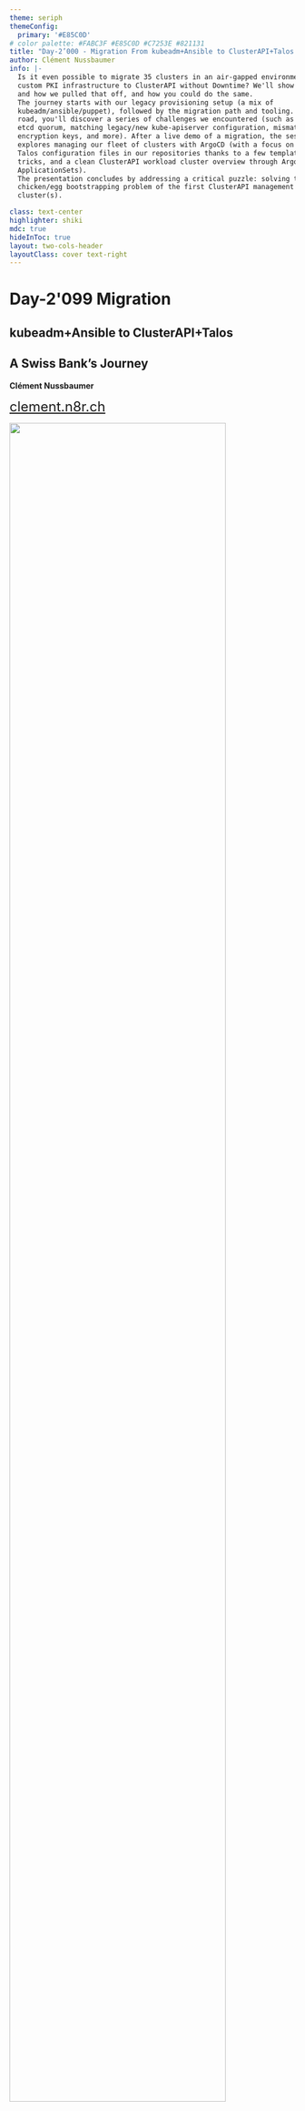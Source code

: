 ```yaml
---
theme: seriph
themeConfig:
  primary: '#E85C0D'
# color palette: #FABC3F #E85C0D #C7253E #821131
title: "Day-2’000 - Migration From kubeadm+Ansible to ClusterAPI+Talos: A Swiss Bank’s Journey"
author: Clément Nussbaumer
info: |-
  Is it even possible to migrate 35 clusters in an air-gapped environment with a
  custom PKI infrastructure to ClusterAPI without Downtime? We'll show you why
  and how we pulled that off, and how you could do the same.
  The journey starts with our legacy provisioning setup (a mix of
  kubeadm/ansible/puppet), followed by the migration path and tooling. Along the
  road, you'll discover a series of challenges we encountered (such as loss of
  etcd quorum, matching legacy/new kube-apiserver configuration, mismatching etcd
  encryption keys, and more). After a live demo of a migration, the session
  explores managing our fleet of clusters with ArgoCD (with a focus on simple
  Talos configuration files in our repositories thanks to a few templating
  tricks, and a clean ClusterAPI workload cluster overview through ArgoCD
  ApplicationSets).
  The presentation concludes by addressing a critical puzzle: solving the
  chicken/egg bootstrapping problem of the first ClusterAPI management
  cluster(s).

class: text-center
highlighter: shiki
mdc: true
hideInToc: true
layout: two-cols-header
layoutClass: cover text-right
---
```


# Day-2'099 Migration
## kubeadm+Ansible to ClusterAPI+Talos
## A Swiss Bank’s Journey

**Clément Nussbaumer**

<a href="https://clement.n8r.ch/en/articles/" style="font-size: 1.5rem;" target="_blank" alt="Blog" class="absolute right-6rem top-15rem m-6 text-xl">clement.n8r.ch</a>

<a href="https://www.linkedin.com/in/clement-j-m-nussbaumer/" target="_blank" alt="Blog"
  class="absolute right-4rem top-15rem m-6  text-xl icon-btn opacity-100 !border-none "><carbon-logo-linkedin />
</a>

<a href="https://github.com/clementnuss" target="_blank" alt="GitHub"
  class="absolute right-2rem top-15rem m-6 text-xl icon-btn opacity-100 !border-none"><carbon-logo-github />
</a>

<!-- <img border="rounded" src="./images/KubeConLondon.png" width="30%" class="absolute bottom-1rem left-2rem "> -->

<img border="rounded" src="./images/KubeConlogo.png" width="87%" class="absolute justify-items-center bottom-1rem">

<figure class="absolute top-2rem left-2rem m-0">
  <img border="rounded" src="./images/clusterapi-cuttle.webp" width="30%">
  <footer><cite style="font-size: 75%;display: block;text-align: start;" >Created with FLUX.1 [dev] by Black Forest Labs</cite></footer>
</figure>

---

# Longevity of a K8s Cluster

How old can your clusters get?

<div class="grid grid-cols-5 gap-4">
<div class="col-span-2 flex flex-col flex-items-start">

<br>
<br>
<br>


```console
$ kubectl get namespace kube-system
NAME          STATUS   AGE
kube-system   Active   5y273d
```

```console
     5 years (365.25 days)
 + 273 days
= 2099 days
```

</div>

<div place-items="center" class="flex col-span-3">
<figure>
  <img border="rounded" src="./images/old-cluster.jpg" width="90%" alt="">
</figure>
</div>
</div>

---
src: ./slides/intro-pf.md
---
---

# Starting Point
Legacy cluster provisioning

<div class="grid grid-cols-5 gap-4">
<div class="col-span-2">

1. provision Debian VMs (terraform)
1. deploy/configure base tools
1. register nodes in `inventory.yml`
1. run Ansible playbook:
   - render config files, base manifests, ...
   - run `kubeadm` commands
1. configure ArgoCD integration

</div>
<div class="col-span-3">
<figure>
  <img border="rounded" src="./images/clusters-pipeline.png" width="100%" alt="">
  <footer><cite style="font-size: 70%;display: block;text-align: center;" >Current cluster provisioning pipeline overview</cite></footer>
</figure>
</div>
</div>

<!-- 
base tools: log collection, ssh access control, security tools
-->

---

# ClusterAPI

<div class="grid grid-cols-5 gap-4">
<div class="col-span-3">

<figure>
  <img border="rounded" src="./images/clusterapi-overview.png" width="100%" alt="">
</figure>


</div>
<div class="col-span-2 flex flex-col flex-items-start">

```console
$ kubectl get clusters --all-namespaces
NAMESPACE    NAME           AGE
capi-lab-a   e1-k8s-lab-a   29d
capi-lab-b   e1-k8s-lab-b   95d
capi-lab-c   e1-k8s-lab-c   95d
```

```console
$ kubectl get machinedeployments
NAME                  REPLICAS AGE    VERSION
e1-k8s-lab-a-md-002   2        5d5h   v1.30.5
e1-k8s-lab-a-md-1     1        19d    v1.31.4
```

```console
$ kubectl get machines
NAME                 PHASE     AGE    VERSION
lab-a-md-002-lr7ch   Running   5d4h   v1.30.5
lab-a-md-002-lwx4t   Running   4d2h   v1.30.5
lab-a-md-1-4rtb9     Running   19d    v1.31.5
```


</div>
</div>

---

# Talos Linux
[The 12 binaries' O.S.](https://www.siderolabs.com/blog/there-are-only-12-binaries-in-talos-linux/)



<div class="grid grid-cols-4 gap-4">
<div class="col-span-2 flex flex-col flex-items-start">

> immutable, minimal, ephemeral \
> declarative configuration file and gRPC API [^talos-philosophy]

[^talos-philosophy]: <https://www.talos.dev/v1.9/learn-more/philosophy/>

<br>

```console
$ talosctl services
SERVICE              STATE     HEALTH
apid                 Running   OK    
containerd           Running   OK    
cri                  Running   OK    
etcd                 Running   OK    
kubelet              Running   OK    
machined             Running   OK    
syslogd              Running   OK    
trustd               Running   OK    
udevd                Running   OK    
```

</div>
<div class="col-span-2">
<figure>
  <img border="rounded" src="./images/talos-overview.png" width="99%" alt="">
</figure>
</div>
</div>

---

# Migration
The Journey


<div class="grid grid-cols-5 gap-4">
<div class="col-span-2 flex flex-col flex-items-start">

Documentation:

- [Talos `kubeadm` migration guide](https://www.talos.dev/v1.9/advanced/migrating-from-kubeadm/)
- [Talos `v1alpha1/config` reference](https://www.talos.dev/v1.9/reference/configuration/v1alpha1/config/)
- [`kube-apiserver` CLI reference](https://kubernetes.io/docs/reference/command-line-tools-reference/kube-apiserver/)
- [Kubernetes `etcd` encryption doc](https://kubernetes.io/docs/tasks/administer-cluster/encrypt-data/)

</div>
<div class="col-span-3">
<figure>
  <img border="rounded" src="./images/migration.png" width="90%" alt="">
  <!-- <footer><cite style="font-size: 70%;display: block;text-align: center;" >Current cluster provisioning pipeline overview</cite></footer> -->
</figure>
</div>
</div>

---
layout: two-cols-header
layoutClass: gap-4
class: justify-items-start
---

# step 0: config matching

::left::
**Kubeadm modifications:**


1. `--service-account-issuer => https://<apiserver endpoint>:6443`
1. match `etcd` encryption key names to those hard-coded in [Talos template
file](https://github.com/siderolabs/talos/blob/release-1.9/internal/app/machined/pkg/controllers/k8s/templates/kube-system-encryption-config-template.yaml)
1. re-encrypt all secrets:

```bash
kubectl get secrets --all-namespaces -o json | \
  kubectl replace -f -
```

::right::

```yaml {9-12,15-18}{lines:true}
--- # talos EncryptionConfig template
apiVersion: v1
kind: EncryptionConfig
resources:
- resources:
  - secrets
  providers:
  {{if .Root.SecretboxEncryptionSecret}}
  - secretbox:
      keys:
      - name: key2
        secret: {{ .Root.SecretboxEncryptionSecret }}
  {{end}}
  {{if .Root.AESCBCEncryptionSecret}}
  - aescbc:
      keys:
      - name: key1
        secret: {{ .Root.AESCBCEncryptionSecret }}
  {{end}}
  - identity: {}
```

---

# step 1: import existing PKI

<br>

````md magic-move
```text
$ export TOKEN=$(kubeadm token create --ttl 0)
$ talosctl gen secrets \
  --from-kubernetes-pki /etc/kubernetes/pki/ \
  --kubernetes-bootstrap-token ${TOKEN} \
  --output-file secretsbundle.yaml
```
```yaml {*}{lines:true}
--- # secretsbundle.yaml
secrets:
  bootstraptoken: c00ffe.0123456789abcdef
  secretboxencryptionsecret: base64-encoded-etcd-encryption-key
certs:
  etcd:
    crt: base64-encoded-crt
    key: base64-encoded-key
  k8s:
    crt: base64-encoded-crt
    key: base64-encoded-key
  k8sserviceaccount:
    key: base64-encoded-key
  os:
    crt: base64-encoded-crt
    key: base64-encoded-key
```
````

---
layout: two-cols-header
layoutClass: gap-2
class: justify-items-start
---

# step 2: create ClusterAPI CRDs

::left::

```yaml {*}{lines:true}
---
apiVersion: cluster.x-k8s.io/v1beta1
kind: Cluster
metadata:
  labels:
    cluster.x-k8s.io/cluster-name: e1-k8s-lab-f
  name: e1-k8s-lab-f
spec:
  controlPlaneEndpoint:
    host: e1-k8s-lab-f-internal.pnet.ch
    port: 443
  controlPlaneRef:
    apiVersion: controlplane.cluster.x-k8s.io/v1alpha3
    kind: TalosControlPlane
    name: e1-k8s-lab-f
  infrastructureRef:
    apiVersion: infrastructure.cluster.x-k8s.io/v1beta1
    kind: VSphereCluster
    name: e1-k8s-lab-f
```

::right::

```yaml {*}{lines:true}
---
apiVersion: controlplane.cluster.x-k8s.io/v1alpha3
kind: TalosControlPlane
metadata:
  name: e1-k8s-lab-f
spec:
  controlPlaneConfig:
    controlplane:
      strategicPatches: [...]
      generateType: controlplane
  infrastructureTemplate:
    apiVersion: infrastructure.cluster.x-k8s.io/v1beta1
    kind: VSphereMachineTemplate
    name: control-plane-v1.9.4-pf.0
  replicas: 0
  rolloutStrategy:
    rollingUpdate:
      maxSurge: 1
    type: RollingUpdate
  version: v1.31.5
```


---
layout: two-cols-header
layoutClass: gap-4
class: justify-items-start
---

# step 2: create ClusterAPI CRDs

<br>

```yaml {*}{lines:true}
---
apiVersion: kustomize.config.k8s.io/v1beta1
namespace: capi-e1-k8s-lab-f
kind: Kustomization
resources:
  - cluster.yaml
  - control-plane.yaml
  - data-plane.yaml
secretGenerator:
  - name: e1-k8s-lab-f-talos
    files:
      - bundle=secrets/secretsbundle.yaml
  - name: e1-k8s-lab-f-ca
    files:
      - tls.crt=secrets/tls.crt
      - tls.key=secrets/tls.key
generatorOptions:
  disableNameSuffixHash: true
  labels:
    cluster.x-k8s.io/cluster-name: e1-k8s-lab-f
```

---

# step 3: add ClusterAPI nodes

<figure class="justify-items-center">
  <img border="rounded" src="./images/migration-1:3.png" width="70%" alt="">
</figure>

---

# step 3: add ClusterAPI nodes

<figure class="justify-items-center">
  <img border="rounded" src="./images/migration-2:3.png" width="70%" alt="">
</figure>

---

# step 3: add ClusterAPI nodes

<figure class="justify-items-center">
  <img border="rounded" src="./images/migration-3:3.png" width="70%" alt="">
</figure>

---
class: justify-items-start
---

# step 3: create ClusterAPI nodes
What could go wrong after all?

- mismatched `--service-account-issuer` config:

  ```log
  [authentication.go:73] "Unable to authenticate the request" err="invalid bearer token"
  ```

- `etcd` encryption key missing:

  ```log
  [reflector.go:561] storage/cacher.go:/secrets: failed to list *core.Secret: unable 
  to transform key "/registry/secrets/appl-titi/toto-secret": no matching prefix found
  ```

- wrong `etcd` encryption key

  ```log
  [transformer.go:163] "failed to decrypt data" err="output array was not large enough for encryption"
  ```

- loss of quorum: use the `--force-new-cluster` to recover one node

---
layout: two-cols-header
layoutClass: gap-4
class: justify-items-start
---

# Demo


::left::

<br>
<br>
<br>
<br>
<br>
<br>

## Live migration 🎢


::right::

<figure>
  <img border="rounded" src="./images/clusterapi-cuttle.webp" width="95%" alt="">
  <footer><cite style="font-size: 70%;display: block;text-align: center;" >Created with FLUX.1 [dev] by Black Forest Labs</cite></footer>
</figure>

---
layout: two-cols-header
layoutClass: gap-4
class: justify-items-start
---

# Bootstrapping Issue
The Chicken & Egg problem

::left::

<figure>
  <img border="rounded" src="./images/chicken-or-egg.jpeg" width="95%" alt="">
  <footer><cite style="font-size: 70%;display: block;text-align: center;" >Created with FLUX.1 [dev] by Black Forest Labs</cite></footer>
</figure>

<br>
<br>

::right::

<figure>
  <img border="rounded" src="./images/bootstrapping.png" width="100%" alt="">
</figure>

---

# Conclusion


<figure place-items="center">
  <img border="rounded" src="./images/migration.png" width="60%" alt="">
</figure>


---

# Questions?


<a href="https://clement.n8r.ch/en/articles/" style="font-size: 1.5rem;" target="_blank" alt="Blog" class="absolute right-6rem top-15rem m-6 text-xl">clement.n8r.ch</a>

<a href="https://www.linkedin.com/in/clement-j-m-nussbaumer/" target="_blank" alt="Blog"
  class="absolute right-4rem top-15rem m-6  text-xl icon-btn opacity-100 !border-none "><carbon-logo-linkedin />
</a>

<a href="https://github.com/clementnuss" target="_blank" alt="GitHub"
  class="absolute right-2rem top-15rem m-6 text-xl icon-btn opacity-100 !border-none"><carbon-logo-github />
</a>

<!-- <img border="rounded" src="./images/KubeConLondon.png" width="30%" class="absolute bottom-1rem left-2rem "> -->

<img border="rounded" src="./images/KubeConlogo.png" width="87%" class="absolute justify-items-center bottom-1rem">



---

# Templating Talos Configs


```bash
yq '(.. | select(has("yq_load_str"))) |= load_str(.yq_load_str)'
```

````md magic-move

```yaml
---
apiVersion: bootstrap.cluster.x-k8s.io/v1alpha3
kind: TalosConfigTemplate
metadata:
  name: config-template-20250326001
spec:
  template:
    spec:
      generateType: worker
      strategicPatches:
        - yq_load_str: config/lab/strategic-patches.yaml
        - yq_load_str: config/lab/registries.yaml
        - yq_load_str: config/lab/ca-certificates.yaml
        - yq_load_str: config/lab/log-config.yaml
```

```yaml {10-18}
---
apiVersion: bootstrap.cluster.x-k8s.io/v1alpha3
kind: TalosConfigTemplate
metadata:
  name: config-template-20250326001
spec:
  template:
    spec:
      generateType: worker
      strategicPatches:
        - | # strategic-patches.yaml content
          cluster:
            apiServer:
              extraArgs:
          ...
        - | # registries.yaml content
          ...
```
````

---

# ArgoCD AppSets


<figure class="justify-items-center" >
  <img border="rounded" src="./images/appsets.png" width="80%" alt="">
</figure>

